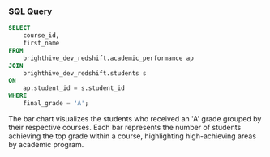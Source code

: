 ### SQL Query
```sql student_achievers
SELECT 
    course_id, 
    first_name
FROM 
    brighthive_dev_redshift.academic_performance ap 
JOIN 
    brighthive_dev_redshift.students s 
ON 
    ap.student_id = s.student_id
WHERE 
    final_grade = 'A';
```

<BarChart
    data={student_achievers}
    x=course_id
    y=first_name
    type=grouped
/>

The bar chart visualizes the students who received an 'A' grade grouped by their respective courses. Each bar represents the number of students achieving the top grade within a course, highlighting high-achieving areas by academic program.